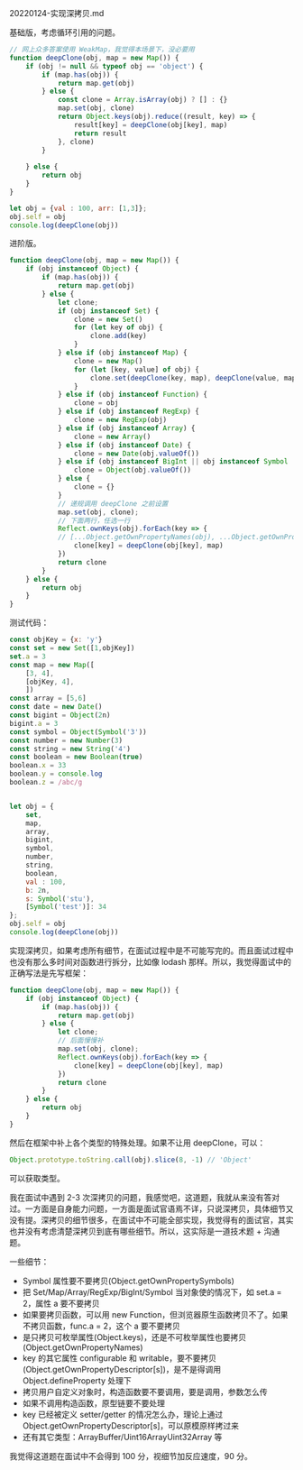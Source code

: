 20220124-实现深拷贝.md

基础版，考虑循环引用的问题。

```JavaScript
// 网上众多答案使用 WeakMap，我觉得本场景下，没必要用
function deepClone(obj, map = new Map()) {
	if (obj != null && typeof obj == 'object') {
		if (map.has(obj)) {
			return map.get(obj)
		} else {
			const clone = Array.isArray(obj) ? [] : {}
			map.set(obj, clone)
			return Object.keys(obj).reduce((result, key) => {
				result[key] = deepClone(obj[key], map)
				return result 
			}, clone)	
		}
		
	} else {
		return obj
	}
}

let obj = {val : 100, arr: [1,3]};
obj.self = obj
console.log(deepClone(obj))
```

进阶版。

```JavaScript
function deepClone(obj, map = new Map()) {
	if (obj instanceof Object) {
		if (map.has(obj)) {
			return map.get(obj)
		} else {
			let clone;
			if (obj instanceof Set) {
				clone = new Set()
				for (let key of obj) {
					clone.add(key)
				}
			} else if (obj instanceof Map) {
				clone = new Map()
				for (let [key, value] of obj) {
					clone.set(deepClone(key, map), deepClone(value, map))
				}
			} else if (obj instanceof Function) {
				clone = obj
			} else if (obj instanceof RegExp) {
				clone = new RegExp(obj)
			} else if (obj instanceof Array) {
				clone = new Array()
			} else if (obj instanceof Date) {
				clone = new Date(obj.valueOf())
			} else if (obj instanceof BigInt || obj instanceof Symbol || obj instanceof Number || obj instanceof String || obj instanceof Boolean) {
				clone = Object(obj.valueOf())
			} else {
				clone = {}
			}
			// 递规调用 deepClone 之前设置
			map.set(obj, clone);
			// 下面两行，任选一行
			Reflect.ownKeys(obj).forEach(key => {
			// [...Object.getOwnPropertyNames(obj), ...Object.getOwnPropertySymbols(obj)].forEach(key => {
				clone[key] = deepClone(obj[key], map)
			})
			return clone
		}
	} else {
		return obj
	}
}
```

测试代码：

```JavaScript
const objKey = {x: 'y'}
const set = new Set([1,objKey])
set.a = 3
const map = new Map([
	[3, 4],
	[objKey, 4],
	])
const array = [5,6]
const date = new Date()
const bigint = Object(2n)
bigint.a = 3
const symbol = Object(Symbol('3'))
const number = new Number(3)
const string = new String('4')
const boolean = new Boolean(true)
boolean.x = 33
boolean.y = console.log
boolean.z = /abc/g


let obj = {
	set,
	map,
	array,
	bigint,
	symbol,
	number,
	string,
	boolean,
	val : 100,
	b: 2n,
	s: Symbol('stu'),
	[Symbol('test')]: 34
};
obj.self = obj
console.log(deepClone(obj))
```

实现深拷贝，如果考虑所有细节，在面试过程中是不可能写完的。而且面试过程中也没有那么多时间对函数进行拆分，比如像 lodash 那样。所以，我觉得面试中的正确写法是先写框架：

```JavaScript
function deepClone(obj, map = new Map()) {
	if (obj instanceof Object) {
		if (map.has(obj)) {
			return map.get(obj)
		} else {
			let clone;
			// 后面慢慢补
			map.set(obj, clone);
			Reflect.ownKeys(obj).forEach(key => {
				clone[key] = deepClone(obj[key], map)
			})
			return clone
		}
	} else {
		return obj
	}
}
```

然后在框架中补上各个类型的特殊处理。如果不让用 deepClone，可以：

```JavaScript
Object.prototype.toString.call(obj).slice(8, -1) // 'Object'
```

可以获取类型。

我在面试中遇到 2-3 次深拷贝的问题，我感觉吧，这道题，我就从来没有答对过。一方面是自身能力问题，一方面是面试官语焉不详，只说深拷贝，具体细节又没有提。深拷贝的细节很多，在面试中不可能全部实现，我觉得有的面试官，其实也并没有考虑清楚深拷贝到底有哪些细节。所以，这实际是一道技术题 + 沟通题。

一些细节：

- Symbol 属性要不要拷贝(Object.getOwnPropertySymbols)
- 把 Set/Map/Array/RegExp/BigInt/Symbol 当对象使的情况下，如 set.a = 2，属性 a 要不要拷贝
- 如果要拷贝函数，可以用 new Function，但浏览器原生函数拷贝不了。如果不拷贝函数，func.a = 2，这个 a 要不要拷贝
- 是只拷贝可枚举属性(Object.keys)，还是不可枚举属性也要拷贝(Object.getOwnPropertyNames)
- key 的其它属性 configurable 和 writable，要不要拷贝(Object.getOwnPropertyDescriptor[s])，是不是得调用 Object.defineProperty 处理下
- 拷贝用户自定义对象时，构造函数要不要调用，要是调用，参数怎么传
- 如果不调用构造函数，原型链要不要处理	
- key 已经被定义 setter/getter 的情况怎么办，理论上通过 Object.getOwnPropertyDescriptor[s]，可以原模原样拷过来
- 还有其它类型：ArrayBuffer/Uint16ArrayUint32Array 等

我觉得这道题在面试中不会得到 100 分，视细节加反应速度，90 分。



















